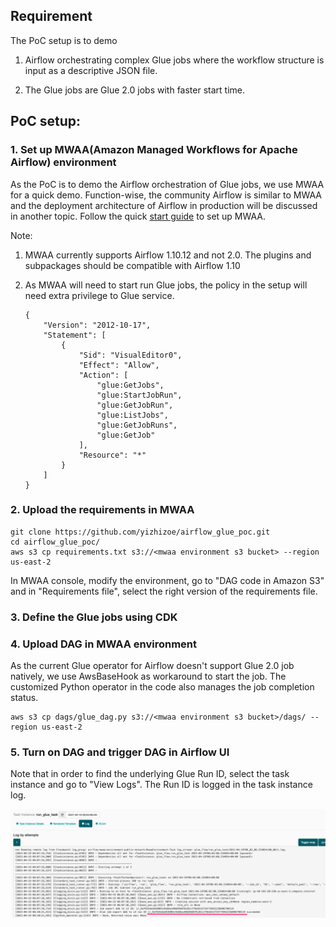 ## Requirement

The PoC setup is to demo 

1. Airflow orchestrating complex Glue jobs where the workflow structure is input as a descriptive JSON file. 

2. The Glue jobs are Glue 2.0 jobs with faster start time. 

## PoC setup:

### 1. Set up MWAA(Amazon Managed Workflows for Apache Airflow) environment

As the PoC is to demo the Airflow orchestration of Glue jobs, we use MWAA for a quick demo. Function-wise, the community Airflow is similar to MWAA and the deployment architecture of Airflow in production will be discussed in another topic. Follow the quick [start guide](https://docs.aws.amazon.com/mwaa/latest/userguide/quick-start.html) to set up MWAA.

Note: 

1. MWAA currently supports Airflow 1.10.12 and not 2.0. The plugins and subpackages should be compatible with Airflow 1.10

2. As MWAA will need to start run Glue jobs, the policy in the setup will need extra privilege to Glue service. 

   ```
   {
       "Version": "2012-10-17",
       "Statement": [
           {
               "Sid": "VisualEditor0",
               "Effect": "Allow",
               "Action": [
                   "glue:GetJobs",
                   "glue:StartJobRun",
                   "glue:GetJobRun",
                   "glue:ListJobs",
                   "glue:GetJobRuns",
                   "glue:GetJob"
               ],
               "Resource": "*"
           }
       ]
   }
   ```

### 2. Upload the requirements in MWAA

```
git clone https://github.com/yizhizoe/airflow_glue_poc.git
cd airflow_glue_poc/
aws s3 cp requirements.txt s3://<mwaa environment s3 bucket> --region us-east-2
```

In MWAA console, modify the environment, go to "DAG code in Amazon S3" and in "Requirements file", select the right version of the requirements file.

### 3. Define the Glue jobs using CDK 

### 4. Upload DAG in MWAA environment

As the current Glue operator for Airflow doesn't support Glue 2.0 job natively, we use AwsBaseHook as workaround to start the job. The customized Python operator in the code also manages the job completion status.

```
aws s3 cp dags/glue_dag.py s3://<mwaa environment s3 bucket>/dags/ --region us-east-2
```

### 5. Turn on DAG and trigger DAG in Airflow UI

Note that in order to find the underlying Glue Run ID, select the task instance and go to "View Logs". The Run ID is logged in the task instance log.

![job_runID](img/job_runID.png)





 



